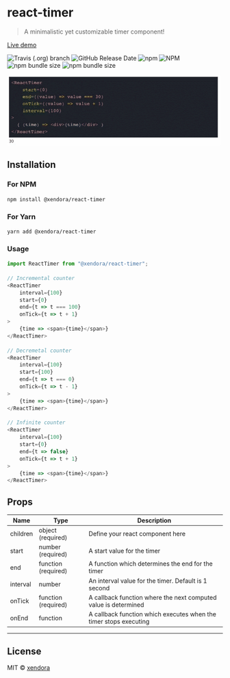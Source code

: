 # react-timer
> A minimalistic yet customizable timer component!

[Live demo](https://xendora.github.io/react-timer/examples)

![Travis (.org) branch](https://img.shields.io/travis/xendora/react-timer/master?style=for-the-badge) ![GitHub Release Date](https://img.shields.io/github/release-date/xendora/react-timer?style=for-the-badge) ![npm](https://img.shields.io/npm/v/@xendora/react-timer?style=for-the-badge) ![NPM](https://img.shields.io/npm/l/@xendora/react-timer?style=for-the-badge)
![npm bundle size](https://img.shields.io/bundlephobia/min/@xendora/react-timer?style=for-the-badge) ![npm bundle size](https://img.shields.io/bundlephobia/minzip/@xendora/react-timer?style=for-the-badge)

![Basic Timer with 100ms interval](docs/images/incremental-counter.gif "Basic Timer with 100ms interval")

## Installation
### For NPM

```
npm install @xendora/react-timer
```

### For Yarn

```
yarn add @xendora/react-timer
```

### Usage
```js
import ReactTimer from "@xendora/react-timer";

// Incremental counter
<ReactTimer
    interval={100}
    start={0}
    end={t => t === 100}
    onTick={t => t + 1}
>
    {time => <span>{time}</span>}
</ReactTimer>

// Decremetal counter
<ReactTimer
    interval={100}
    start={100}
    end={t => t === 0}
    onTick={t => t - 1}
>
    {time => <span>{time}</span>}
</ReactTimer>

// Infinite counter
<ReactTimer
    interval={100}
    start={0}
    end={t => false}
    onTick={t => t + 1}
>
    {time => <span>{time}</span>}
</ReactTimer>
```

## Props
| Name  | Type |  Description |
| ------------- | ------------- | ------------- |
| children  | object (required)  |    Define your react component here           |
| start | number (required)  | A start value for the timer               |
| end | function (required)  | A function which determines the end for the timer              |
| interval | number | An interval value for the timer. Default is 1 second               |
| onTick | function (required)  | A callback function where the next computed value is determined               |
| onEnd | function   | A callback function which executes when the timer stops executing               |
---

## License

MIT © [xendora](https://github.com/xendora)